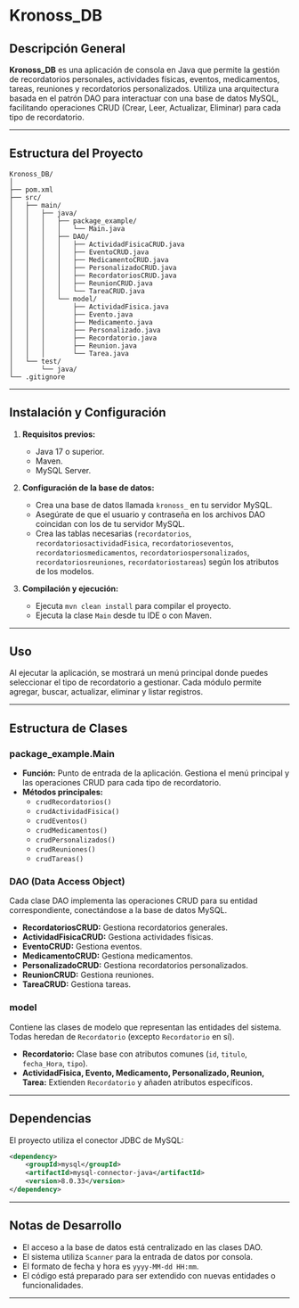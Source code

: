 # Kronoss_DB

## Descripción General

**Kronoss_DB** es una aplicación de consola en Java que permite la gestión de recordatorios personales, actividades físicas, eventos, medicamentos, tareas, reuniones y recordatorios personalizados. Utiliza una arquitectura basada en el patrón DAO para interactuar con una base de datos MySQL, facilitando operaciones CRUD (Crear, Leer, Actualizar, Eliminar) para cada tipo de recordatorio.

---

## Estructura del Proyecto

```
Kronoss_DB/
│
├── pom.xml
├── src/
│   ├── main/
│   │   ├── java/
│   │   │   ├── package_example/
│   │   │   │   └── Main.java
│   │   │   ├── DAO/
│   │   │   │   ├── ActividadFisicaCRUD.java
│   │   │   │   ├── EventoCRUD.java
│   │   │   │   ├── MedicamentoCRUD.java
│   │   │   │   ├── PersonalizadoCRUD.java
│   │   │   │   ├── RecordatoriosCRUD.java
│   │   │   │   ├── ReunionCRUD.java
│   │   │   │   └── TareaCRUD.java
│   │   │   └── model/
│   │   │       ├── ActividadFisica.java
│   │   │       ├── Evento.java
│   │   │       ├── Medicamento.java
│   │   │       ├── Personalizado.java
│   │   │       ├── Recordatorio.java
│   │   │       ├── Reunion.java
│   │   │       └── Tarea.java
│   └── test/
│       └── java/
└── .gitignore
```

---

## Instalación y Configuración

1. **Requisitos previos:**
   - Java 17 o superior.
   - Maven.
   - MySQL Server.

2. **Configuración de la base de datos:**
   - Crea una base de datos llamada `kronoss_` en tu servidor MySQL.
   - Asegúrate de que el usuario y contraseña en los archivos DAO coincidan con los de tu servidor MySQL.
   - Crea las tablas necesarias (`recordatorios`, `recordatoriosactividadFisica`, `recordatorioseventos`, `recordatoriosmedicamentos`, `recordatoriospersonalizados`, `recordatoriosreuniones`, `recordatoriostareas`) según los atributos de los modelos.

3. **Compilación y ejecución:**
   - Ejecuta `mvn clean install` para compilar el proyecto.
   - Ejecuta la clase `Main` desde tu IDE o con Maven.

---

## Uso

Al ejecutar la aplicación, se mostrará un menú principal donde puedes seleccionar el tipo de recordatorio a gestionar. Cada módulo permite agregar, buscar, actualizar, eliminar y listar registros.

---

## Estructura de Clases

### package_example.Main

- **Función:** Punto de entrada de la aplicación. Gestiona el menú principal y las operaciones CRUD para cada tipo de recordatorio.
- **Métodos principales:** 
  - `crudRecordatorios()`
  - `crudActividadFisica()`
  - `crudEventos()`
  - `crudMedicamentos()`
  - `crudPersonalizados()`
  - `crudReuniones()`
  - `crudTareas()`

### DAO (Data Access Object)

Cada clase DAO implementa las operaciones CRUD para su entidad correspondiente, conectándose a la base de datos MySQL.

- **RecordatoriosCRUD:** Gestiona recordatorios generales.
- **ActividadFisicaCRUD:** Gestiona actividades físicas.
- **EventoCRUD:** Gestiona eventos.
- **MedicamentoCRUD:** Gestiona medicamentos.
- **PersonalizadoCRUD:** Gestiona recordatorios personalizados.
- **ReunionCRUD:** Gestiona reuniones.
- **TareaCRUD:** Gestiona tareas.

### model

Contiene las clases de modelo que representan las entidades del sistema. Todas heredan de `Recordatorio` (excepto `Recordatorio` en sí).

- **Recordatorio:** Clase base con atributos comunes (`id`, `titulo`, `fecha_Hora`, `tipo`).
- **ActividadFisica, Evento, Medicamento, Personalizado, Reunion, Tarea:** Extienden `Recordatorio` y añaden atributos específicos.

---

## Dependencias

El proyecto utiliza el conector JDBC de MySQL:

```xml
<dependency>
    <groupId>mysql</groupId>
    <artifactId>mysql-connector-java</artifactId>
    <version>8.0.33</version>
</dependency>
```

---

## Notas de Desarrollo

- El acceso a la base de datos está centralizado en las clases DAO.
- El sistema utiliza `Scanner` para la entrada de datos por consola.
- El formato de fecha y hora es `yyyy-MM-dd HH:mm`.
- El código está preparado para ser extendido con nuevas entidades o funcionalidades.

---

